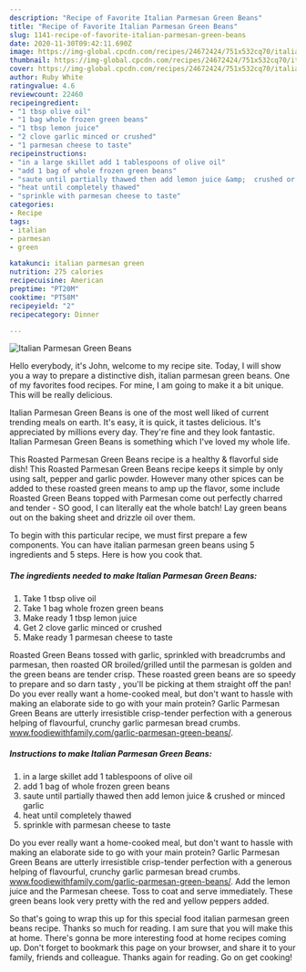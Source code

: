 ```yaml
---
description: "Recipe of Favorite Italian Parmesan Green Beans"
title: "Recipe of Favorite Italian Parmesan Green Beans"
slug: 1141-recipe-of-favorite-italian-parmesan-green-beans
date: 2020-11-30T09:42:11.690Z
image: https://img-global.cpcdn.com/recipes/24672424/751x532cq70/italian-parmesan-green-beans-recipe-main-photo.jpg
thumbnail: https://img-global.cpcdn.com/recipes/24672424/751x532cq70/italian-parmesan-green-beans-recipe-main-photo.jpg
cover: https://img-global.cpcdn.com/recipes/24672424/751x532cq70/italian-parmesan-green-beans-recipe-main-photo.jpg
author: Ruby White
ratingvalue: 4.6
reviewcount: 22460
recipeingredient:
- "1 tbsp olive oil"
- "1 bag whole frozen green beans"
- "1 tbsp lemon juice"
- "2 clove garlic minced or crushed"
- "1 parmesan cheese to taste"
recipeinstructions:
- "in a large skillet add 1 tablespoons of olive oil"
- "add 1 bag of whole frozen green beans"
- "saute until partially thawed then add lemon juice &amp;  crushed or minced garlic"
- "heat until completely thawed"
- "sprinkle with parmesan cheese to taste"
categories:
- Recipe
tags:
- italian
- parmesan
- green

katakunci: italian parmesan green 
nutrition: 275 calories
recipecuisine: American
preptime: "PT20M"
cooktime: "PT58M"
recipeyield: "2"
recipecategory: Dinner

---
```



![Italian Parmesan Green Beans](https://img-global.cpcdn.com/recipes/24672424/751x532cq70/italian-parmesan-green-beans-recipe-main-photo.jpg)

Hello everybody, it's John, welcome to my recipe site. Today, I will show you a way to prepare a distinctive dish, italian parmesan green beans. One of my favorites food recipes. For mine, I am going to make it a bit unique. This will be really delicious.

Italian Parmesan Green Beans is one of the most well liked of current trending meals on earth. It's easy, it is quick, it tastes delicious. It's appreciated by millions every day. They're fine and they look fantastic. Italian Parmesan Green Beans is something which I've loved my whole life.

This Roasted Parmesan Green Beans recipe is a healthy &amp; flavorful side dish! This Roasted Parmesan Green Beans recipe keeps it simple by only using salt, pepper and garlic powder. However many other spices can be added to these roasted green means to amp up the flavor, some include Roasted Green Beans topped with Parmesan come out perfectly charred and tender - SO good, I can literally eat the whole batch! Lay green beans out on the baking sheet and drizzle oil over them.


To begin with this particular recipe, we must first prepare a few components. You can have italian parmesan green beans using 5 ingredients and 5 steps. Here is how you cook that.

<!--inarticleads1-->

##### The ingredients needed to make Italian Parmesan Green Beans:

1. Take 1 tbsp olive oil
1. Take 1 bag whole frozen green beans
1. Make ready 1 tbsp lemon juice
1. Get 2 clove garlic minced or crushed
1. Make ready 1 parmesan cheese to taste


Roasted Green Beans tossed with garlic, sprinkled with breadcrumbs and parmesan, then roasted OR broiled/grilled until the parmesan is golden and the green beans are tender crisp. These roasted green beans are so speedy to prepare and so darn tasty , you&#39;ll be picking at them straight off the pan! Do you ever really want a home-cooked meal, but don&#39;t want to hassle with making an elaborate side to go with your main protein? Garlic Parmesan Green Beans are utterly irresistible crisp-tender perfection with a generous helping of flavourful, crunchy garlic parmesan bread crumbs. www.foodiewithfamily.com/garlic-parmesan-green-beans/. 

<!--inarticleads2-->

##### Instructions to make Italian Parmesan Green Beans:

1. in a large skillet add 1 tablespoons of olive oil
1. add 1 bag of whole frozen green beans
1. saute until partially thawed then add lemon juice &amp;  crushed or minced garlic
1. heat until completely thawed
1. sprinkle with parmesan cheese to taste


Do you ever really want a home-cooked meal, but don&#39;t want to hassle with making an elaborate side to go with your main protein? Garlic Parmesan Green Beans are utterly irresistible crisp-tender perfection with a generous helping of flavourful, crunchy garlic parmesan bread crumbs. www.foodiewithfamily.com/garlic-parmesan-green-beans/. Add the lemon juice and the Parmesan cheese. Toss to coat and serve immediately. These green beans look very pretty with the red and yellow peppers added. 

So that's going to wrap this up for this special food italian parmesan green beans recipe. Thanks so much for reading. I am sure that you will make this at home. There's gonna be more interesting food at home recipes coming up. Don't forget to bookmark this page on your browser, and share it to your family, friends and colleague. Thanks again for reading. Go on get cooking!

